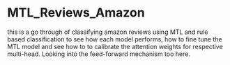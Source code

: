 # MTL_Reviews_Amazon
this is a go through of  classifying amazon reviews using MTL and rule based classification to see how each model performs, how to fine tune the MTL model and see how to to calibrate the attention weights for respective multi-head. Looking into the feed-forward mechanism too here.
